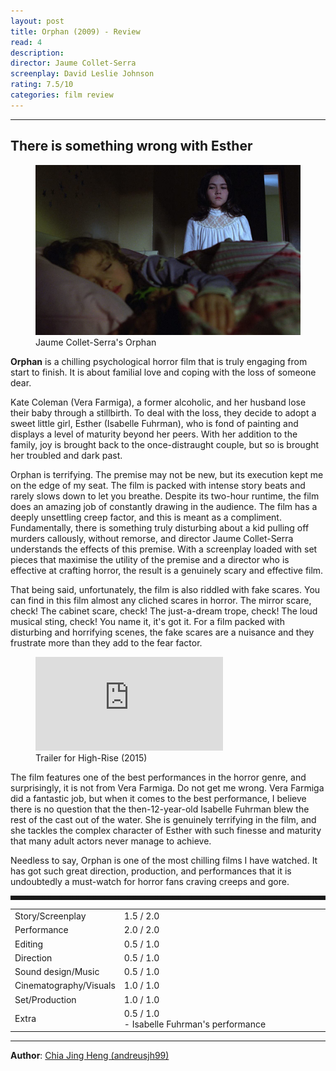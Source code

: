 ```yaml
---
layout: post
title: Orphan (2009) - Review
read: 4
description:
director: Jaume Collet-Serra
screenplay: David Leslie Johnson
rating: 7.5/10
categories: film review
---
```


---

## There is something wrong with Esther

<figure class="film">
  <img src="/assets/images/posts/9_R_Orphan/post.jpg" alt="Orphan movie still">
  <figcaption><i class="fa-solid fa-film"></i> Jaume Collet-Serra's Orphan </figcaption>
</figure>

**Orphan** is a chilling psychological horror film that is truly engaging from start to finish. It is about familial love and coping with the loss of someone dear.

Kate Coleman (Vera Farmiga), a former alcoholic, and her husband lose their baby through a stillbirth. To deal with the loss, they decide to adopt a sweet little girl, Esther (Isabelle Fuhrman), who is fond of painting and displays a level of maturity beyond her peers. With her addition to the family, joy is brought back to the once-distraught couple, but so is brought her troubled and dark past.

Orphan is terrifying. The premise may not be new, but its execution kept me on the edge of my seat. The film is packed with intense story beats and rarely slows down to let you breathe. Despite its two-hour runtime, the film does an amazing job of constantly drawing in the audience. The film has a deeply unsettling creep factor, and this is meant as a compliment. Fundamentally, there is something truly disturbing about a kid pulling off murders callously, without remorse, and director Jaume Collet-Serra understands the effects of this premise. With a screenplay loaded with set pieces that maximise the utility of the premise and a director who is effective at crafting horror, the result is a genuinely scary and effective film.

That being said, unfortunately, the film is also riddled with fake scares. You can find in this film almost any cliched scares in horror. The mirror scare, check! The cabinet scare, check! The just-a-dream trope, check! The loud musical sting, check! You name it, it's got it. For a film packed with disturbing and horrifying scenes, the fake scares are a nuisance and they frustrate more than they add to the fear factor.

<div class="film-trailer">
<figure>
  <iframe src="https://www.youtube.com/embed/m5BSLNAKIZs" title="YouTube video player" frameborder="0" allow="accelerometer; autoplay; clipboard-write; encrypted-media; gyroscope; picture-in-picture; web-share" allowfullscreen></iframe>
  <figcaption><i class="fa-brands fa-youtube"></i> Trailer for High-Rise (2015)</figcaption>
</figure>
</div>

The film features one of the best performances in the horror genre, and surprisingly, it is not from Vera Farmiga. Do not get me wrong. Vera Farmiga did a fantastic job, but when it comes to the best performance, I believe there is no question that the then-12-year-old Isabelle Fuhrman blew the rest of the cast out of the water. She is genuinely terrifying in the film, and she tackles the complex character of Esther with such finesse and maturity that many adult actors never manage to achieve.

Needless to say, Orphan is one of the most chilling films I have watched. It has got such great direction, production, and performances that it is undoubtedly a must-watch for horror fans craving creeps and gore.

<hr style="border-style: dashed">

<table class="table table-sm table-striped table-hover">
  <colgroup>
    <col style="width: 30%;">
    <col style="width: 70%;">
  </colgroup>

  <tbody>
    <tr>
      <td>Story/Screenplay</td>
      <td>1.5 / 2.0</td>
    </tr>
    <tr>
      <td>Performance</td>
      <td>2.0 / 2.0</td>
    </tr>
    <tr>
      <td>Editing</td>
      <td>0.5 / 1.0</td>
    </tr>
    <tr>
      <td>Direction</td>
      <td>0.5 / 1.0</td>
    </tr>
    <tr>
      <td>Sound design/Music</td>
      <td>0.5 / 1.0</td>
    </tr>
    <tr>
      <td>Cinematography/Visuals</td>
      <td>1.0 / 1.0</td>
    </tr>
    <tr>
      <td>Set/Production</td>
      <td>1.0 / 1.0</td>
    </tr>
    <tr>
      <td>Extra</td>
      <td>0.5 / 1.0<br/>- Isabelle Fuhrman's performance</td>
    </tr>
  </tbody>
</table>

---

**Author**: <a href="https://github.com/andreusjh99" target="_blank">Chia Jing Heng (andreusjh99)</a>